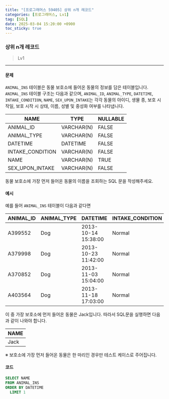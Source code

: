 ```yaml
---
title: "[프로그래머스 59405] 상위 n개 레코드"
categories: [프로그래머스, Lv1]
tag: [SQL]
date: 2025-03-04 15:20:00 +0900
toc_sticky: true
---
```

### 상위 n개 레코드
> Lv1

***

#### 문제
`ANIMAL_INS` 테이블은 동물 보호소에 들어온 동물의 정보를 담은 테이블입니다. `ANIMAL_INS` 테이블 구조는 다음과 같으며, `ANIMAL_ID`, `ANIMAL_TYPE`, `DATETIME`, `INTAKE_CONDITION`, `NAME`, `SEX_UPON_INTAKE`는 각각 동물의 아이디, 생물 종, 보호 시작일, 보호 시작 시 상태, 이름, 성별 및 중성화 여부를 나타냅니다.

| NAME                | TYPE      | NULLABLE |
|---------------------|-----------|----------|
| ANIMAL_ID           | VARCHAR(N) | FALSE    |
| ANIMAL_TYPE         | VARCHAR(N) | FALSE    |
| DATETIME            | DATETIME   | FALSE    |
| INTAKE_CONDITION    | VARCHAR(N) | FALSE    |
| NAME                | VARCHAR(N) | TRUE     |
| SEX_UPON_INTAKE     | VARCHAR(N) | FALSE    |

동물 보호소에 가장 먼저 들어온 동물의 이름을 조회하는 SQL 문을 작성해주세요.

#### 예시
예를 들어 `ANIMAL_INS` 테이블이 다음과 같다면

| ANIMAL_ID | ANIMAL_TYPE | DATETIME             | INTAKE_CONDITION | NAME     | SEX_UPON_INTAKE |
|-----------|-------------|----------------------|------------------|----------|-----------------|
| A399552   | Dog         | 2013-10-14 15:38:00  | Normal           | Jack     | Neutered Male   |
| A379998   | Dog         | 2013-10-23 11:42:00  | Normal           | Disciple | Intact Male     |
| A370852   | Dog         | 2013-11-03 15:04:00  | Normal           | Katie    | Spayed Female   |
| A403564   | Dog         | 2013-11-18 17:03:00  | Normal           | Anna     | Spayed Female   |

이 중 가장 보호소에 먼저 들어온 동물은 Jack입니다. 따라서 SQL문을 실행하면 다음과 같이 나와야 합니다.

| NAME |
|------|
| Jack |

※ 보호소에 가장 먼저 들어온 동물은 한 마리인 경우만 테스트 케이스로 주어집니다.

#### 코드
```sql
SELECT NAME
FROM ANIMAL_INS
ORDER BY DATETIME
  LIMIT 1
```
